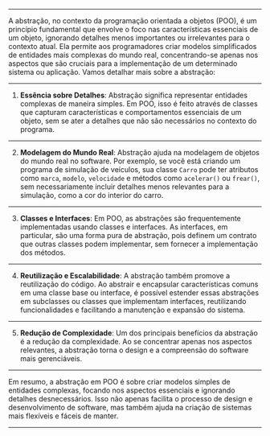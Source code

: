 ***
A abstração, no contexto da programação orientada a objetos (POO), é um princípio fundamental que envolve o foco nas características essenciais de um objeto, ignorando detalhes menos importantes ou irrelevantes para o contexto atual. Ela permite aos programadores criar modelos simplificados de entidades mais complexas do mundo real, concentrando-se apenas nos aspectos que são cruciais para a implementação de um determinado sistema ou aplicação. Vamos detalhar mais sobre a abstração:
***
1. **Essência sobre Detalhes**: Abstração significa representar entidades complexas de maneira simples. Em POO, isso é feito através de classes que capturam características e comportamentos essenciais de um objeto, sem se ater a detalhes que não são necessários no contexto do programa.
***
2. **Modelagem do Mundo Real**: Abstração ajuda na modelagem de objetos do mundo real no software. Por exemplo, se você está criando um programa de simulação de veículos, sua classe `Carro` pode ter atributos como `marca`, `modelo`, `velocidade` e métodos como `acelerar()` ou `frear()`, sem necessariamente incluir detalhes menos relevantes para a simulação, como a cor do interior do carro.
***
3. **Classes e Interfaces**: Em POO, as abstrações são frequentemente implementadas usando classes e interfaces. As interfaces, em particular, são uma forma pura de abstração, pois definem um contrato que outras classes podem implementar, sem fornecer a implementação dos métodos.
***
4. **Reutilização e Escalabilidade**: A abstração também promove a reutilização do código. Ao abstrair e encapsular características comuns em uma classe base ou interface, é possível estender essas abstrações em subclasses ou classes que implementam interfaces, reutilizando funcionalidades e facilitando a manutenção e expansão do sistema.
***
5. **Redução de Complexidade**: Um dos principais benefícios da abstração é a redução da complexidade. Ao se concentrar apenas nos aspectos relevantes, a abstração torna o design e a compreensão do software mais gerenciáveis.
***
Em resumo, a abstração em POO é sobre criar modelos simples de entidades complexas, focando nos aspectos essenciais e ignorando detalhes desnecessários. Isso não apenas facilita o processo de design e desenvolvimento de software, mas também ajuda na criação de sistemas mais flexíveis e fáceis de manter.
***